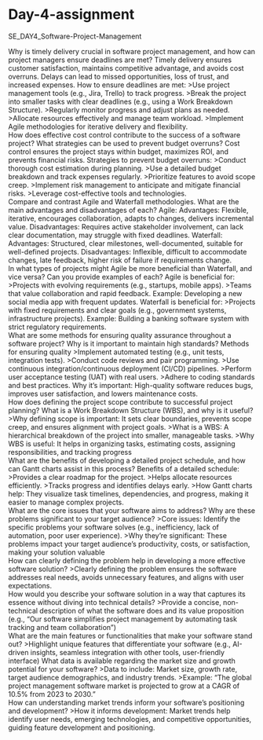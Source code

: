 # Day-4-assignment
SE_DAY4_Software-Project-Management

Why is timely delivery crucial in software project management, and how can project managers ensure deadlines are met?                    Timely delivery ensures customer satisfaction, maintains competitive advantage, and avoids cost overruns. Delays can lead to missed opportunities, loss of trust, and increased expenses.                                                                                     How to ensure deadlines are met:                                                                                                          >Use project management tools (e.g., Jira, Trello) to track progress.                                                                    >Break the project into smaller tasks with clear deadlines (e.g., using a Work Breakdown Structure).                                 >Regularly monitor progress and adjust plans as needed.                                                                               >Allocate resources effectively and manage team workload.                                                                            >Implement Agile methodologies for iterative delivery and flexibility.                                                                            
How does effective cost control contribute to the success of a software project? What strategies can be used to prevent budget overruns?  Cost control ensures the project stays within budget, maximizes ROI, and prevents financial risks.                                Strategies to prevent budget overruns:                                                                                                >Conduct thorough cost estimation during planning.                                                                                        >Use a detailed budget breakdown and track expenses regularly.                                                                    >Prioritize features to avoid scope creep.                                                                                        >Implement risk management to anticipate and mitigate financial risks.                                                            >Leverage cost-effective tools and technologies.                                                                                                     
Compare and contrast Agile and Waterfall methodologies. What are the main advantages and disadvantages of each?                            Agile:                                                                                                                        Advantages: Flexible, iterative, encourages collaboration, adapts to changes, delivers incremental value.                        Disadvantages: Requires active stakeholder involvement, can lack clear documentation, may struggle with fixed deadlines.                  Waterfall:                                                                                                                        Advantages: Structured, clear milestones, well-documented, suitable for well-defined projects.                                Disadvantages: Inflexible, difficult to accommodate changes, late feedback, higher risk of failure if requirements change.                        
In what types of projects might Agile be more beneficial than Waterfall, and vice versa? Can you provide examples of each?                Agile is beneficial for:                                                                                                                >Projects with evolving requirements (e.g., startups, mobile apps).                                                                       >Teams that value collaboration and rapid feedback.                                                                                    Example: Developing a new social media app with frequent updates.                                                                        Waterfall is beneficial for:                                                                                                        >Projects with fixed requirements and clear goals (e.g., government systems, infrastructure projects).                                Example: Building a banking software system with strict regulatory requirements.                                                            
What are some methods for ensuring quality assurance throughout a software project? Why is it important to maintain high standards?       Methods for ensuring quality                                                                                                        >Implement automated testing (e.g., unit tests, integration tests).                                                                       >Conduct code reviews and pair programming.                                                                                            >Use continuous integration/continuous deployment (CI/CD) pipelines.                                                                >Perform user acceptance testing (UAT) with real users.                                                                                >Adhere to coding standards and best practices.                                                                                           Why it’s important: High-quality software reduces bugs, improves user satisfaction, and lowers maintenance costs.                          
How does defining the project scope contribute to successful project planning? What is a Work Breakdown Structure (WBS), and why is it useful?                                                                                                                                   >Why defining scope is important: It sets clear boundaries, prevents scope creep, and ensures alignment with project goals.           >What is a WBS: A hierarchical breakdown of the project into smaller, manageable tasks.                                                   >Why WBS is useful: It helps in organizing tasks, estimating costs, assigning responsibilities, and tracking progress                      
What are the benefits of developing a detailed project schedule, and how can Gantt charts assist in this process?                         Benefits of a detailed schedule:                                                                                                        >Provides a clear roadmap for the project.                                                                                            >Helps allocate resources efficiently.                                                                                                >Tracks progress and identifies delays early.                                                                                            >How Gantt charts help: They visualize task timelines, dependencies, and progress, making it easier to manage complex projects.                         
What are the core issues that your software aims to address? Why are these problems significant to your target audience?                  >Core issues: Identify the specific problems your software solves (e.g., inefficiency, lack of automation, poor user experience).         >Why they’re significant: These problems impact your target audience’s productivity, costs, or satisfaction, making your solution valuable                                                                                                                                   
How can clearly defining the problem help in developing a more effective software solution?                                               >Clearly defining the problem ensures the software addresses real needs, avoids unnecessary features, and aligns with user expectations.       
How would you describe your software solution in a way that captures its essence without diving into technical details?                   >Provide a concise, non-technical description of what the software does and its value proposition (e.g., “Our software simplifies project management by automating task tracking and team collaboration”)                                                                                                                        
What are the main features or functionalities that make your software stand out?                                                          >Highlight unique features that differentiate your software (e.g., AI-driven insights, seamless integration with other tools, user-friendly interface)
What data is available regarding the market size and growth potential for your software?                                                  >Data to include: Market size, growth rate, target audience demographics, and industry trends.                                    >Example: “The global project management software market is projected to grow at a CAGR of 10.5% from 2023 to 2030.”                        
How can understanding market trends inform your software’s positioning and development?                                                   >How it informs development: Market trends help identify user needs, emerging technologies, and competitive opportunities, guiding feature development and positioning.


